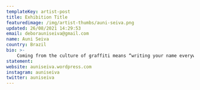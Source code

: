 ```yaml
---
templateKey: artist-post
title: Exhibition Title
featuredimage: /img/artist-thumbs/auni-seiva.png
updated: 26/08/2021 14:29:53
email: deborauniseiva@gmail.com
name: Auni Seiva
country: Brazil
bio: >-
    Coming from the culture of graffiti means “writing your name everywhere”, which is very nice, but, as this did not completely satisfy me, I tried to go deeper into the path of contemporary art, (definitely the meetings of the art discussion group “3a. via”, through my mentor @ tinho23sp were essential for the development of my work), so I started collecting objects on the street, and, I agglutinate them to cement, in molds made of cardboard. The “Blocos de Energia” series appeared during the artistic residency at Funarte and won me a prize in 2018, in addition to the sculptures, I also paint murals with drawings of the enlarged objects, a way to make citizens see the garbage problems that used to go unnoticed, like, "I'm not responsible for all that trash!", trying to criticize the consumer society, I should also cite the book "Tao of physics" CAPRA, Frijot (read in 2016), as the driving force behind my research, because the energy blocks represent the formation of matter in the quantum world, which occurs through certain blocks, which they generate pattern packages before it materialize, that is, they bring from the invisible to the visible, show what is hidden, I try to connect internal and external worlds, in truth, I believe we are not separated creatures, our environment is a reflection of what we really are
statement:
website: auniseiva.wordpress.com
instagram: auniseiva
twitter: auniseiva
---
```

